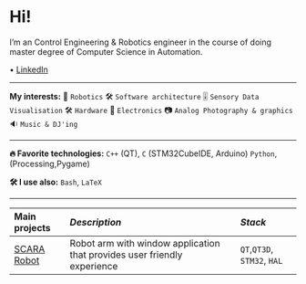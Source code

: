 # Hi!
I’m an Control Engineering & Robotics engineer in the course of doing master degree of Computer Science in Automation.

 • [LinkedIn]()


___
**My interests:**
🤖 `Robotics`
🛠 `Software architecture`
🎚 `Sensory Data Visualisation`
🛠 `Hardware`
🔌 `Electronics`
📷 `Analog Photography & graphics`
🔉 `Music & DJ'ing`

___
**🔥 Favorite technologies:**
`C++` (QT),
`C` (STM32CubeIDE, Arduino)
`Python`, (Processing,Pygame)

**🛠 I use also:**
`Bash`,
`LaTeX`

___
| **Main projects** | _Description_                                        | _Stack_                       |
| :---------------- | :--------------------------------------------------- | :---------------------------- |
| [SCARA Robot]     | Robot arm with  window application that provides user friendly experience      | `QT`,`QT3D`, `STM32`, `HAL`   |

                      

[SCARA Robot]: https://github.com/AdamKubiak/SCARA-PROJECT

